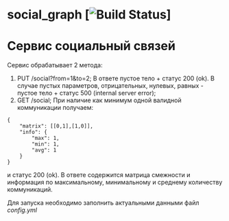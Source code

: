 # social_graph [![Build Status](https://github.com/alekstet/social_graph/actions/workflows/go.yml/badge.svg)]

# Сервис социальный связей

Сервис обрабатывает 2 метода:
1. PUT /social?from=1&to=2; В ответе пустое тело + статус 200 (ok). В случае пустых параметров, отрицательных, нулевых, равных - пустое тело + статус 500 (internal server error);
2. GET /social;  При наличие как минимум одной валидной коммуникации получаем:
```
{
    "matrix": [[0,1],[1,0]],
    "info": {
        "max": 1,
        "min": 1,
        "avg": 1
    }
}
```
и статус 200 (ok). В ответе содержится матрица смежности и информация по максимальному, минимальному и среднему количеству коммуникаций.

Для запуска необходимо заполнить актуальными данными файл _config.yml_


